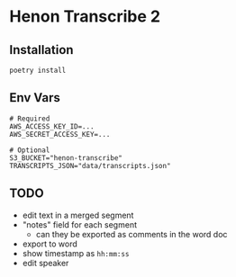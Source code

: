 # Henon Transcribe 2

## Installation

```shell
poetry install
```

## Env Vars
```shell
# Required
AWS_ACCESS_KEY_ID=...
AWS_SECRET_ACCESS_KEY=...

# Optional
S3_BUCKET="henon-transcribe"
TRANSCRIPTS_JSON="data/transcripts.json"
```

## TODO
- edit text in a merged segment
- "notes" field for each segment
  - can they be exported as comments in the word doc
- export to word
- show timestamp as `hh:mm:ss`
- edit speaker
